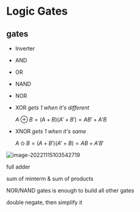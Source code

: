 # Logic Gates

## gates

- Inverter

- AND

- OR

- NAND 

- NOR

- XOR  _gets 1 when it's different_

  $A\oplus B=(A+B)(A'+B')=AB'+A'B$

- XNOR  _gets 1 when it's same_

  $A\odot B=(A+B')(A'+B)=AB+A'B'$



![image-20221115103542719](../../../Pictures/study/g1s1/image-20221115103542719.png)



full adder

sum of minterm & sum of products

NOR/NAND gates is enough to build all other gates

double negate, then simplify it 
